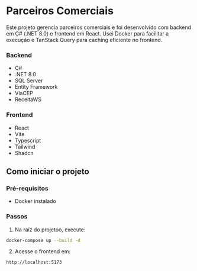 # Parceiros Comerciais
Este projeto gerencia parceiros comerciais e foi desenvolvido com backend em C# (.NET 8.0) e frontend em React.
Usei Docker para facilitar a execução e TanStack Query para caching eficiente no frontend.

### Backend
- C#
- .NET 8.0
- SQL Server
- Entity Framework
- ViaCEP
- ReceitaWS

### Frontend
- React
- Vite
- Typescript
- Tailwind
- Shadcn

## Como iniciar o projeto

### Pré-requisitos
- Docker instalado

### Passos
1. Na raíz do projetoo, execute:
```sh
docker-compose up --build -d
```
2. Acesse o frontend em:
```sh
http://localhost:5173
```